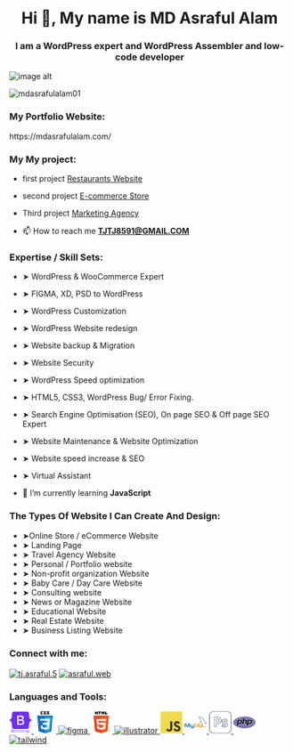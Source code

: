<h1 align="center">Hi 👋, My name is MD Asraful Alam</h1>
<h3 align="center">I am a WordPress expert and WordPress Assembler and low-code developer</h3>

![image alt](https://media.licdn.com/dms/image/v2/D5616AQGZtsJV5aLDQQ/profile-displaybackgroundimage-shrink_350_1400/B56ZgFgHUgHIAY-/0/1752438962370?e=1758153600&v=beta&t=dmkdRj32I_e0iNrXFtiElSKVLFjrzOGleQOV7LqQccM)

<p align="left"> <img src="https://komarev.com/ghpvc/?username=mdasrafulalam01&label=Profile%20views&color=0e75b6&style=flat" alt="mdasrafulalam01" /> </p>

<h3 align="left">My Portfolio Website:</h3>
https://mdasrafulalam.com/

<h3 align="left">My My project:</h3>

- first project [Restaurants Website](https://dreambook.mdasrafulalam.com/)

- second project [E-commerce Store](https://freshgrocery.mdasrafulalam.com/)

- Third project [Marketing Agency](https://adliora.mdasrafulalam.com/)

- 📫 How to reach me **TJTJ8591@GMAIL.COM**

<h3 align="left">Expertise / Skill Sets:</h3>

- ➤ WordPress & WooCommerce Expert
- ➤ FIGMA, XD, PSD to WordPress
- ➤ WordPress Customization
- ➤ WordPress Website redesign
- ➤ Website backup & Migration
- ➤ Website Security
- ➤ WordPress Speed optimization
- ➤ HTML5, CSS3,  WordPress Bug/ Error Fixing.
- ➤ Search Engine Optimisation (SEO), On page SEO & Off page SEO Expert
- ➤ Website Maintenance & Website Optimization
- ➤ Website speed increase & SEO
- ➤ Virtual Assistant

- 🌱 I’m currently learning **JavaScript**

<h3 align="left">The Types Of Website I Can Create And Design:</h3>

- ➤Online Store / eCommerce Website
- ➤ Landing Page
- ➤ Travel Agency Website
- ➤ Personal / Portfolio website
- ➤ Non-profit organization Website
- ➤ Baby Care / Day Care Website
- ➤ Consulting website
- ➤ News or Magazine Website
- ➤ Educational Website
- ➤ Real Estate Website
- ➤ Business Listing Website

<h3 align="left">Connect with me:</h3>
<p align="left">
<a href="https://fb.com/tj.asraful.5" target="blank"><img align="center" src="https://raw.githubusercontent.com/rahuldkjain/github-profile-readme-generator/master/src/images/icons/Social/facebook.svg" alt="tj.asraful.5" height="45" width="55" /></a>
<a href="https://instagram.com/asraful.web" target="blank"><img align="center" src="https://raw.githubusercontent.com/rahuldkjain/github-profile-readme-generator/master/src/images/icons/Social/instagram.svg" alt="asraful.web" height="45" width="55" /></a>
</p>

<h3 align="left">Languages and Tools:</h3>
<p align="left"> <a href="https://getbootstrap.com" target="_blank" rel="noreferrer"> <img src="https://raw.githubusercontent.com/devicons/devicon/master/icons/bootstrap/bootstrap-plain-wordmark.svg" alt="bootstrap" width="40" height="40"/> </a> <a href="https://www.w3schools.com/css/" target="_blank" rel="noreferrer"> <img src="https://raw.githubusercontent.com/devicons/devicon/master/icons/css3/css3-original-wordmark.svg" alt="css3" width="40" height="40"/> </a> <a href="https://www.figma.com/" target="_blank" rel="noreferrer"> <img src="https://www.vectorlogo.zone/logos/figma/figma-icon.svg" alt="figma" width="40" height="40"/> </a> <a href="https://www.w3.org/html/" target="_blank" rel="noreferrer"> <img src="https://raw.githubusercontent.com/devicons/devicon/master/icons/html5/html5-original-wordmark.svg" alt="html5" width="40" height="40"/> </a> <a href="https://www.adobe.com/in/products/illustrator.html" target="_blank" rel="noreferrer"> <img src="https://www.vectorlogo.zone/logos/adobe_illustrator/adobe_illustrator-icon.svg" alt="illustrator" width="40" height="40"/> </a> <a href="https://developer.mozilla.org/en-US/docs/Web/JavaScript" target="_blank" rel="noreferrer"> <img src="https://raw.githubusercontent.com/devicons/devicon/master/icons/javascript/javascript-original.svg" alt="javascript" width="40" height="40"/> </a> <a href="https://www.mysql.com/" target="_blank" rel="noreferrer"> <img src="https://raw.githubusercontent.com/devicons/devicon/master/icons/mysql/mysql-original-wordmark.svg" alt="mysql" width="40" height="40"/> </a> <a href="https://www.photoshop.com/en" target="_blank" rel="noreferrer"> <img src="https://raw.githubusercontent.com/devicons/devicon/master/icons/photoshop/photoshop-line.svg" alt="photoshop" width="40" height="40"/> </a> <a href="https://www.php.net" target="_blank" rel="noreferrer"> <img src="https://raw.githubusercontent.com/devicons/devicon/master/icons/php/php-original.svg" alt="php" width="40" height="40"/> </a> <a href="https://tailwindcss.com/" target="_blank" rel="noreferrer"> <img src="https://www.vectorlogo.zone/logos/tailwindcss/tailwindcss-icon.svg" alt="tailwind" width="40" height="40"/> </a> </p>


